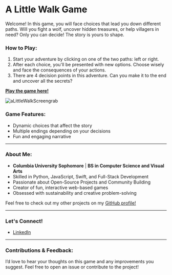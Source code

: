# A Little Walk Game

Welcome! In this game, you will face choices that lead you down different paths. Will you fight a wolf, uncover hidden treasures, or help villagers in need? Only you can decide! The story is yours to shape.

### How to Play:

1. Start your adventure by clicking on one of the two paths: left or right.
2. After each choice, you'll be presented with new options. Choose wisely and face the consequences of your actions.
3. There are 4 decision points in this adventure. Can you make it to the end and uncover all the secrets? 

[**Play the game here!**](https://codepen.io/melanielaporte/pen/OPLVOON)

![aLittleWalkScreengrab](https://github.com/user-attachments/assets/c9b543a7-1912-480c-abc6-9715f21a1247)


### Game Features:
- Dynamic choices that affect the story
- Multiple endings depending on your decisions
- Fun and engaging narrative

---

### About Me:

- **Columbia University Sophomore** | **BS in Computer Science and Visual Arts**
- Skilled in Python, JavaScript, Swift, and Full-Stack Development
- Passionate about Open-Source Projects and Community Building
- Creator of fun, interactive web-based games
- Obsessed with sustainability and creative problem-solving

Feel free to check out my other projects on my [GitHub profile!](https://github.com/melanielaporte) 

---

### Let's Connect!
- [LinkedIn](https://www.linkedin.com/in/melanielaporte/)

---

### Contributions & Feedback:

I’d love to hear your thoughts on this game and any improvements you suggest. Feel free to open an issue or contribute to the project!

